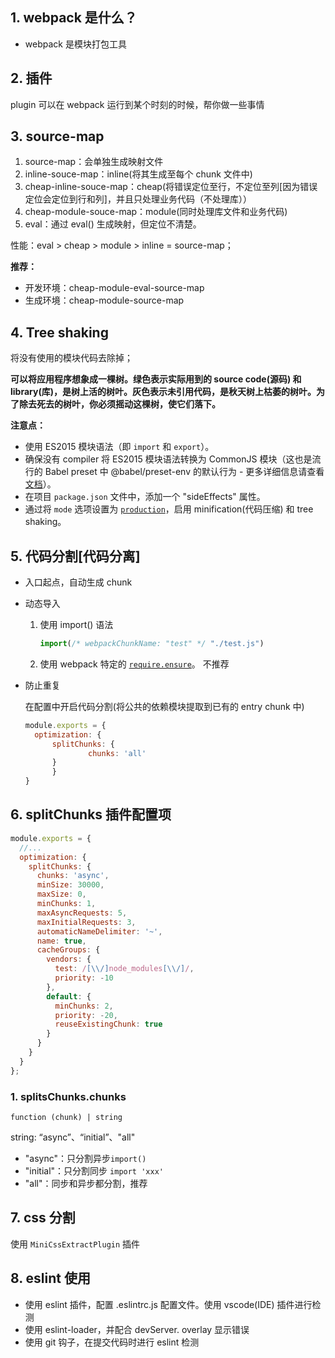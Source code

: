 ## 1. webpack 是什么？

* webpack 是模块打包工具



## 2. 插件

plugin 可以在 webpack 运行到某个时刻的时候，帮你做一些事情



## 3. source-map

1. source-map：会单独生成映射文件
2. inline-souce-map：inline(将其生成至每个 chunk 文件中)
3. cheap-inline-souce-map：cheap(将错误定位至行，不定位至列[因为错误定位会定位到行和列]，并且只处理业务代码（不处理库））
4. cheap-module-souce-map：module(同时处理库文件和业务代码)
5. eval：通过 eval() 生成映射，但定位不清楚。

性能：eval > cheap > module > inline = source-map；

**推荐：**

* 开发环境：cheap-module-eval-source-map
* 生成环境：cheap-module-source-map



## 4. Tree shaking

将没有使用的模块代码去除掉；

**可以将应用程序想象成一棵树。绿色表示实际用到的 source code(源码) 和 library(库)，是树上活的树叶。灰色表示未引用代码，是秋天树上枯萎的树叶。为了除去死去的树叶，你必须摇动这棵树，使它们落下。**

**注意点：**

- 使用 ES2015 模块语法（即 `import` 和 `export`）。
- 确保没有 compiler 将 ES2015 模块语法转换为 CommonJS 模块（这也是流行的 Babel preset 中 @babel/preset-env 的默认行为 - 更多详细信息请查看 [文档](https://babel.docschina.org/docs/en/babel-preset-env#modules)）。
- 在项目 `package.json` 文件中，添加一个 "sideEffects" 属性。
- 通过将 `mode` 选项设置为 [`production`](https://webpack.docschina.org/concepts/mode/#mode-production)，启用 minification(代码压缩) 和 tree shaking。



## 5. 代码分割[代码分离]

* 入口起点，自动生成 chunk

* 动态导入

  1. 使用 import() 语法

     ```javascript
     import(/* webpackChunkName: "test" */ "./test.js")
     ```

  2. 使用 webpack 特定的 [`require.ensure`](https://webpack.docschina.org/api/module-methods#require-ensure)。 不推荐

* 防止重复

  在配置中开启代码分割(将公共的依赖模块提取到已有的 entry chunk 中)

  ```javascript
  module.exports = {
  	optimization: {
       	splitChunks: {
         		chunks: 'all'
       	}
     	}
  }
  ```




## 6. splitChunks 插件配置项

```javascript
module.exports = {
  //...
  optimization: {
    splitChunks: {
      chunks: 'async',
      minSize: 30000,
      maxSize: 0,
      minChunks: 1,
      maxAsyncRequests: 5,
      maxInitialRequests: 3,
      automaticNameDelimiter: '~',
      name: true,
      cacheGroups: {
        vendors: {
          test: /[\\/]node_modules[\\/]/,
          priority: -10
        },
        default: {
          minChunks: 2,
          priority: -20,
          reuseExistingChunk: true
        }
      }
    }
  }
};
```

### 1. splitsChunks.chunks

`function (chunk) | string `

string: “async”、“initial”、"all"

* "async"：只分割异步`import()`
* "initial"：只分割同步 `import 'xxx'`
* "all"：同步和异步都分割，推荐



## 7. css 分割

使用 `MiniCssExtractPlugin` 插件



## 8. eslint 使用

* 使用 eslint 插件，配置 .eslintrc.js 配置文件。使用 vscode(IDE) 插件进行检测
* 使用 eslint-loader，并配合 devServer. overlay 显示错误
* 使用 git 钩子，在提交代码时进行 eslint 检测

